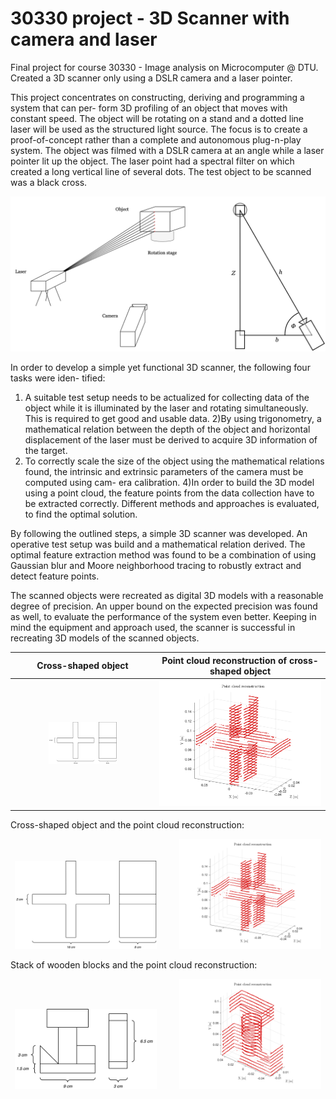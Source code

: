 # 30330 project - 3D Scanner with camera and laser
Final project for course 30330 - Image analysis on Microcomputer @ DTU. Created a 3D scanner only using a DSLR camera and a laser pointer. 


This project concentrates on constructing, deriving and programming a system that can per- form 3D profiling of an object that moves with constant speed. The object will be rotating on a stand and a dotted line laser will be used as the structured light source. The focus is to create a proof-of-concept rather than a complete and autonomous plug-n-play system. The object was filmed with a DSLR camera at an angle while a laser pointer lit up the object. The laser point had a spectral filter on which created a long vertical line of several dots. The test object to be scanned was a black cross. 

![Scanning setup](https://github.com/andreasgpetersen/30330-project---3D-Scanner-with-camera-and-laser/blob/main/report/figures/reconstruction/setup_2.png)


In order to develop a simple yet functional 3D scanner, the following four tasks were iden- tified: 
1) A suitable test setup needs to be actualized for collecting data of the object while it is illuminated by the laser and rotating simultaneously. This is required to get good and usable data. 
2)By using trigonometry, a mathematical relation between the depth of the object and horizontal displacement of the laser must be derived to acquire 3D information of the target. 
3) To correctly scale the size of the object using the mathematical relations found, the intrinsic and extrinsic parameters of the camera must be computed using cam- era calibration. 
4)In order to build the 3D model using a point cloud, the feature points from the data collection have to be extracted correctly. Different methods and approaches is evaluated, to find the optimal solution.


By following the outlined steps, a simple 3D scanner was developed. An operative test setup was build and a mathematical relation derived. The optimal feature extraction method was found to be a combination of using Gaussian blur and Moore neighborhood tracing to robustly extract and detect feature points. 

The scanned objects were recreated as digital 3D models with a reasonable degree of precision. An upper bound on the expected precision was found as well, to evaluate the performance of the system even better. Keeping in mind the equipment and approach used, the scanner is successful in recreating 3D models of the scanned objects.

Cross-shaped object       |  Point cloud reconstruction of cross-shaped object
:-------------------------:|:-------------------------:
<img src="https://github.com/andreasgpetersen/30330-project---3D-Scanner-with-camera-and-laser/blob/main/report/figures/reconstruction/crossdimensions.png" width=50%>  |  ![](https://github.com/andreasgpetersen/30330-project---3D-Scanner-with-camera-and-laser/blob/main/report/figures/reconstruction/cross_reconstruction.png)

Cross-shaped object and the point cloud reconstruction:
<p align="center">
  <img alt="Cross-shaped object diagram" src="https://github.com/andreasgpetersen/30330-project---3D-Scanner-with-camera-and-laser/blob/main/report/figures/reconstruction/crossdimensions.png" width="45%">
&nbsp; &nbsp; &nbsp; &nbsp;
  <img alt="Point cloud cross-shaped object" src="https://github.com/andreasgpetersen/30330-project---3D-Scanner-with-camera-and-laser/blob/main/report/figures/reconstruction/cross_reconstruction.png" width="45%">
</p>


Stack of wooden blocks and the point cloud reconstruction:
<p align="center">
  <img alt="Wooden blocks diagram" src="https://github.com/andreasgpetersen/30330-project---3D-Scanner-with-camera-and-laser/blob/main/report/figures/reconstruction/wooddimensions.png" width="45%">
&nbsp; &nbsp; &nbsp; &nbsp;
  <img alt="Point cloud wooden blocks" src="https://github.com/andreasgpetersen/30330-project---3D-Scanner-with-camera-and-laser/blob/main/report/figures/reconstruction/wood_pointcloud.png" width="45%">
</p>
